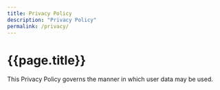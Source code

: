 ```yaml
---
title: Privacy Policy
description: "Privacy Policy"
permalink: /privacy/
---
```


<!-- Main Section -->
<div class="container">
  <div class="row w-100">
    <div class="col-md-8  text-start pb-md-5 px-md-5">    
      <h1 class="fw-bold display-4 main-h1 pb-3 pb-md-4 px-2">{{page.title}}</h1>
      This Privacy Policy governs the manner in which user data may be used.
  </div>
</div>